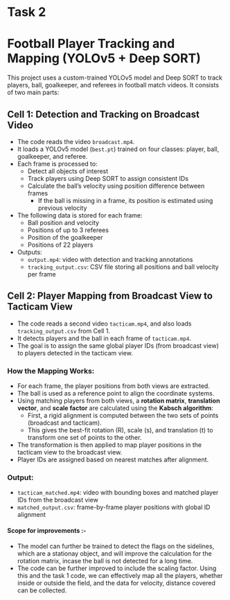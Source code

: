 # Task 2 
# Football Player Tracking and Mapping (YOLOv5 + Deep SORT)

This project uses a custom-trained YOLOv5 model and Deep SORT to track players, ball, goalkeeper, and referees in football match videos. It consists of two main parts:

## Cell 1: Detection and Tracking on Broadcast Video

- The code reads the video `broadcast.mp4`.
- It loads a YOLOv5 model (`best.pt`) trained on four classes: player, ball, goalkeeper, and referee.
- Each frame is processed to:
  - Detect all objects of interest
  - Track players using Deep SORT to assign consistent IDs
  - Calculate the ball’s velocity using position difference between frames
    - If the ball is missing in a frame, its position is estimated using previous velocity
- The following data is stored for each frame:
  - Ball position and velocity
  - Positions of up to 3 referees
  - Position of the goalkeeper
  - Positions of 22 players
- Outputs:
  - `output.mp4`: video with detection and tracking annotations
  - `tracking_output.csv`: CSV file storing all positions and ball velocity per frame

## Cell 2: Player Mapping from Broadcast View to Tacticam View

- The code reads a second video `tacticam.mp4`, and also loads `tracking_output.csv` from Cell 1.
- It detects players and the ball in each frame of `tacticam.mp4`.
- The goal is to assign the same global player IDs (from broadcast view) to players detected in the tacticam view.

### How the Mapping Works:

- For each frame, the player positions from both views are extracted.
- The ball is used as a reference point to align the coordinate systems.
- Using matching players from both views, a **rotation matrix**, **translation vector**, and **scale factor** are calculated using the **Kabsch algorithm**:
  - First, a rigid alignment is computed between the two sets of points (broadcast and tacticam).
  - This gives the best-fit rotation (R), scale (s), and translation (t) to transform one set of points to the other.
- The transformation is then applied to map player positions in the tacticam view to the broadcast view.
- Player IDs are assigned based on nearest matches after alignment.

### Output:

- `tacticam_matched.mp4`: video with bounding boxes and matched player IDs from the broadcast view
- `matched_output.csv`: frame-by-frame player positions with global ID alignment

#### Scope for improvements :- 
- The model can further be trained to detect the flags on the sidelines, which are a stationay object, and will improve the calculation for the rotation matrix, incase the ball is not detected for a long time. 
- The code can be further improved to include the scaling factor. Using this and the task 1 code, we can effectively map all the players, whether inside or outside the field, and the data for velocity, distance covered can be collected. 


